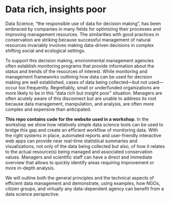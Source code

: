 # Data rich, insights poor

Data Science, “the responsible use of data for decision making”, has been embraced by companies in many fields for optimizing their processes and improving management resources. The similarities with good practices in conservation are striking because successful management of natural resources invariably involves making data-driven decisions in complex shifting social and ecological settings.

To support this decision making, environmental management agencies often establish monitoring programs that provide information about the status and trends of the resources of interest. While monitoring and management frameworks outlining how data can be used for decision making are well established, cases of data being collected—but not used—occur too frequently. Regrettably, small or underfunded organizations are more likely to be in this “data rich but insight poor” situation. Managers are often acutely aware of this disconnect but are unable to address its root because data management, manipulation, and analysis, are often more complex and expensive than anticipated.

**This repo contains code for the website used in a workshop**. In the workshop we show how relatively simple data science tools can be used to bridge this gap and create an efficient workflow of monitoring data. With the right systems in place, automated reports and user-friendly interactive web apps can provide near real-time statistical summaries and visualizations, not only of the data being collected but also, of how it relates to the actual resource(s) being managed and associated conservation values. Managers and scientific staff can have a direct and immediate overview that allows to quickly identify areas requiring improvement or more in-depth analysis.

We will outline both the general principles and the technical aspects of efficient data management and demonstrate, using examples, how NGOs, citizen groups, and virtually any data-dependent agency can benefit from a data science perspective.
